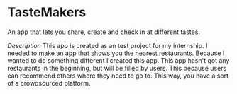 TasteMakers
===========

An app that lets you share, create and check in at different tastes.


_Description_
This app is created as an test project for my internship. I needed to make an app that shows you the nearest restaurants. Because I wanted to do something different I created this app. This app hasn't got any restaurants in the beginning, but will be filled by users. This because users can recommend others where they need to go to. This way, you have a sort of a crowdsourced platform.

